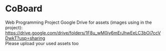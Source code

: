 # CoBoard
Web Programming Project
Google Drive for assets (images using in the project): https://drive.google.com/drive/folders/1F8u_wM0iy6mErJhwEeLC3bOi7ccVDwkT?usp=sharing  <br>
Please upload your used assets too